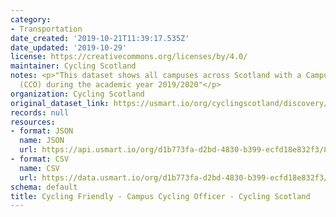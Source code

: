 ```yaml
---
category:
- Transportation
date_created: '2019-10-21T11:39:17.535Z'
date_updated: '2019-10-29'
license: https://creativecommons.org/licenses/by/4.0/
maintainer: Cycling Scotland
notes: <p>"This dataset shows all campuses across Scotland with a Campus Cycling Officer
  (CCO) during the academic year 2019/2020"</p>
organization: Cycling Scotland
original_dataset_link: https://usmart.io/org/cyclingscotland/discovery/discovery-view-detail/63a7fdf1-e5f1-4636-99b2-4d8ed0666776
records: null
resources:
- format: JSON
  name: JSON
  url: https://api.usmart.io/org/d1b773fa-d2bd-4830-b399-ecfd18e832f3/8e0c9075-413d-42c7-b7f0-13b0b2535e99/3/urql
- format: CSV
  name: CSV
  url: https://data.usmart.io/org/d1b773fa-d2bd-4830-b399-ecfd18e832f3/resource?resourceGUID=1c0d1da7-cfb9-4825-911c-6118a1670db4
schema: default
title: Cycling Friendly - Campus Cycling Officer - Cycling Scotland
---
```

